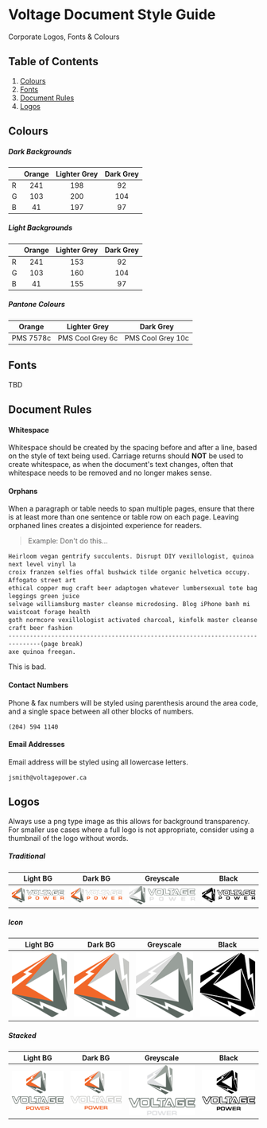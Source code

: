 # Voltage Document Style Guide
Corporate Logos, Fonts &amp; Colours

## Table of Contents
1. [Colours](#colours)
2. [Fonts](#fonts)
3. [Document Rules](#document-rules)
4. [Logos](#logos)

## Colours <a name="colours"></a>

##### Dark Backgrounds

|     | Orange | Lighter Grey | Dark Grey |
| --- | :----: | :----------: | :-------: |
| R | 241 | 198 | 92 |
| G | 103 | 200 | 104 |
| B | 41 | 197 | 97 |

##### Light Backgrounds

|     | Orange | Lighter Grey | Dark Grey |
| --- | :----: | :----------: | :-------: |
| R | 241 | 153 | 92 |
| G | 103 | 160 | 104 |
| B | 41 | 155 | 97 |

##### Pantone Colours

| Orange | Lighter Grey | Dark Grey |
| :----: | :----------: | :-------: |
| PMS 7578c | PMS Cool Grey 6c | PMS Cool Grey 10c |

## Fonts <a name="fonts"></a>

TBD

## Document Rules <a name="document-rules"></a>

#### Whitespace

Whitespace should be created by the spacing before and after a line, based on the style of text being used. Carriage returns should **NOT** be used to create whitespace, as when the document's text changes, often that whitespace needs to be removed and no longer makes sense.

#### Orphans

When a paragraph or table needs to span multiple pages, ensure that there is at least more than one sentence or table row on each page. Leaving orphaned lines creates a disjointed experience for readers.

> Example: Don't do this...
```
Heirloom vegan gentrify succulents. Disrupt DIY vexillologist, quinoa next level vinyl la
croix franzen selfies offal bushwick tilde organic helvetica occupy. Affogato street art
ethical copper mug craft beer adaptogen whatever lumbersexual tote bag leggings green juice
selvage williamsburg master cleanse microdosing. Blog iPhone banh mi waistcoat forage health
goth normcore vexillologist activated charcoal, kinfolk master cleanse craft beer fashion
-------------------------------------------------------------------------------(page break)
axe quinoa freegan.
```
This is bad.

#### Contact Numbers

Phone &amp; fax numbers will be styled using parenthesis around the area code, and a single space between all other blocks of numbers.

```
(204) 594 1140
```

#### Email Addresses

Email address will be styled using all lowercase letters.

```
jsmith@voltagepower.ca
```

## Logos <a name="logos"></a>

Always use a png type image as this allows for background transparency. For smaller use cases where a full logo is not appropriate, consider using a thumbnail of the logo without words.

##### Traditional

| Light BG | Dark BG | Greyscale | Black |
| :------: | :-----: | :-------: | :---: |
| ![lightBG](./logos/logo/lightBG.png) | ![darkBG](./logos/logo/darkBG.png) | ![greyscale](./logos/logo/greyscale.png) | ![black](./logos/logo/black.png) |

##### Icon

| Light BG | Dark BG | Greyscale | Black |
| :------: | :-----: | :-------: | :---: |
| ![lightBG](./logos/icon/lightBG.png) | ![darkBG](./logos/icon/darkBG.png) | ![greyscale](./logos/icon/greyscale.png) | ![black](./logos/icon/black.png) |

##### Stacked

| Light BG | Dark BG | Greyscale | Black |
| :------: | :-----: | :-------: | :---: |
| ![lightBG](./logos/stacked/lightBG.png) | ![darkBG](./logos/stacked/darkBG.png) | ![greyscale](./logos/stacked/greyscale.png) | ![black](./logos/stacked/black.png) |
